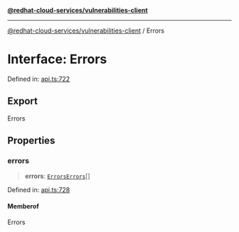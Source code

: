 [**@redhat-cloud-services/vulnerabilities-client**](../README.md)

***

[@redhat-cloud-services/vulnerabilities-client](../globals.md) / Errors

# Interface: Errors

Defined in: [api.ts:722](https://github.com/charlesmulder/javascript-clients/blob/main/packages/vulnerabilities/api.ts#L722)

## Export

Errors

## Properties

### errors

> **errors**: [`ErrorsErrors`](ErrorsErrors.md)[]

Defined in: [api.ts:728](https://github.com/charlesmulder/javascript-clients/blob/main/packages/vulnerabilities/api.ts#L728)

#### Memberof

Errors
